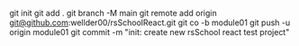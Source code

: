 git init
git add .
git branch -M main
git remote add origin git@github.com:wellder00/rsSchoolReact.git
git co -b module01
git push -u origin module01
git commit -m "init: create new rsSchool react test project"
